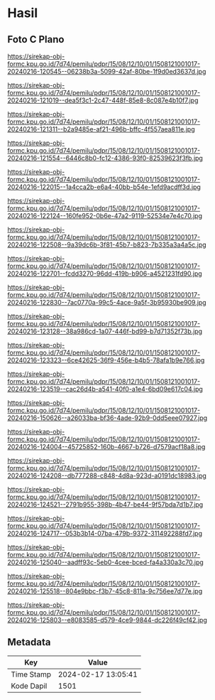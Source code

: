 # Hasil

## Foto C Plano

https://sirekap-obj-formc.kpu.go.id/7d74/pemilu/pdpr/15/08/12/10/01/1508121001017-20240216-120545--06238b3a-5099-42af-80be-1f9d0ed3637d.jpg

https://sirekap-obj-formc.kpu.go.id/7d74/pemilu/pdpr/15/08/12/10/01/1508121001017-20240216-121019--dea5f3c1-2c47-448f-85e8-8c087e4b10f7.jpg

https://sirekap-obj-formc.kpu.go.id/7d74/pemilu/pdpr/15/08/12/10/01/1508121001017-20240216-121311--b2a9485e-af21-496b-bffc-4f557aea811e.jpg

https://sirekap-obj-formc.kpu.go.id/7d74/pemilu/pdpr/15/08/12/10/01/1508121001017-20240216-121554--6446c8b0-fc12-4386-93f0-82539623f3fb.jpg

https://sirekap-obj-formc.kpu.go.id/7d74/pemilu/pdpr/15/08/12/10/01/1508121001017-20240216-122015--1a4cca2b-e6a4-40bb-b54e-1efd9acdff3d.jpg

https://sirekap-obj-formc.kpu.go.id/7d74/pemilu/pdpr/15/08/12/10/01/1508121001017-20240216-122124--160fe952-0b6e-47a2-9119-52534e7e4c70.jpg

https://sirekap-obj-formc.kpu.go.id/7d74/pemilu/pdpr/15/08/12/10/01/1508121001017-20240216-122508--9a39dc6b-3f81-45b7-b823-7b335a3a4a5c.jpg

https://sirekap-obj-formc.kpu.go.id/7d74/pemilu/pdpr/15/08/12/10/01/1508121001017-20240216-122701--fcdd3270-96dd-419b-b906-a4521231fd90.jpg

https://sirekap-obj-formc.kpu.go.id/7d74/pemilu/pdpr/15/08/12/10/01/1508121001017-20240216-122830--7ac0770a-99c5-4ace-9a5f-3b95930be909.jpg

https://sirekap-obj-formc.kpu.go.id/7d74/pemilu/pdpr/15/08/12/10/01/1508121001017-20240216-123128--38a986cd-1a07-446f-bd99-b7d71352f73b.jpg

https://sirekap-obj-formc.kpu.go.id/7d74/pemilu/pdpr/15/08/12/10/01/1508121001017-20240216-123323--6ce42625-36f9-456e-b4b5-78afa1b9e766.jpg

https://sirekap-obj-formc.kpu.go.id/7d74/pemilu/pdpr/15/08/12/10/01/1508121001017-20240216-123519--cac26d4b-a541-40f0-a1e4-6bd09e617c04.jpg

https://sirekap-obj-formc.kpu.go.id/7d74/pemilu/pdpr/15/08/12/10/01/1508121001017-20240216-150626--a26033ba-bf36-4ade-92b9-0dd5eee07927.jpg

https://sirekap-obj-formc.kpu.go.id/7d74/pemilu/pdpr/15/08/12/10/01/1508121001017-20240216-124004--45725852-160b-4667-b726-d7579acf18a8.jpg

https://sirekap-obj-formc.kpu.go.id/7d74/pemilu/pdpr/15/08/12/10/01/1508121001017-20240216-124208--db777288-c848-4d8a-923d-a0191dc18983.jpg

https://sirekap-obj-formc.kpu.go.id/7d74/pemilu/pdpr/15/08/12/10/01/1508121001017-20240216-124521--2791b955-398b-4b47-be44-9f57bda7d1b7.jpg

https://sirekap-obj-formc.kpu.go.id/7d74/pemilu/pdpr/15/08/12/10/01/1508121001017-20240216-124717--053b3b14-07ba-479b-9372-311492288fd7.jpg

https://sirekap-obj-formc.kpu.go.id/7d74/pemilu/pdpr/15/08/12/10/01/1508121001017-20240216-125040--aadff93c-5eb0-4cee-bced-fa4a330a3c70.jpg

https://sirekap-obj-formc.kpu.go.id/7d74/pemilu/pdpr/15/08/12/10/01/1508121001017-20240216-125518--804e9bbc-f3b7-45c8-811a-9c756ee7d77e.jpg

https://sirekap-obj-formc.kpu.go.id/7d74/pemilu/pdpr/15/08/12/10/01/1508121001017-20240216-125803--e8083585-d579-4ce9-9844-dc226f49cf42.jpg


## Metadata

| Key        | Value               |
| ---------- | ------------------- |
| Time Stamp | 2024-02-17 13:05:41 |
| Kode Dapil | 1501                |



